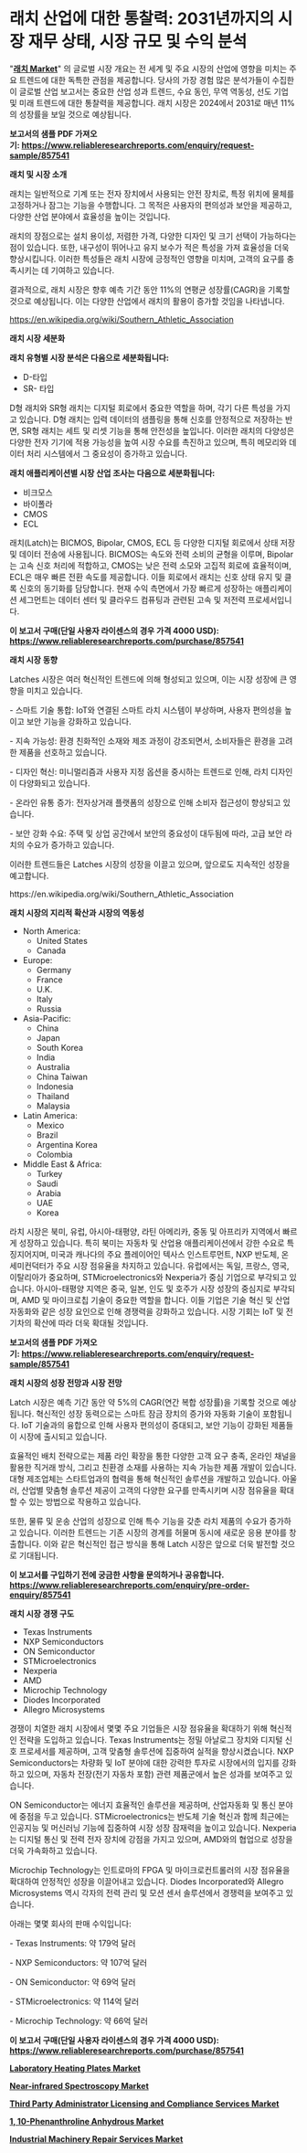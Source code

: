 <p><h1>래치 산업에 대한 통찰력: 2031년까지의 시장 재무 상태, 시장 규모 및 수익 분석</h1></p><p>"<strong><a href="https://www.reliableresearchreports.com/latches-r857541?utm_campaign=106&utm_medium=7&utm_source=Github&utm_content=ia&utm_term=31102024&utm_id=latches">래치 Market</a></strong>" 의 글로벌 시장 개요는 전 세계 및 주요 시장의 산업에 영향을 미치는 주요 트렌드에 대한 독특한 관점을 제공합니다. 당사의 가장 경험 많은 분석가들이 수집한 이 글로벌 산업 보고서는 중요한 산업 성과 트렌드, 수요 동인, 무역 역동성, 선도 기업 및 미래 트렌드에 대한 통찰력을 제공합니다. 래치 시장은 2024에서 2031로 매년 11% 의 성장률을 보일 것으로 예상됩니다.</p>
<p><strong>보고서의 샘플 PDF 가져오기:&nbsp;<a href="https://www.reliableresearchreports.com/enquiry/request-sample/857541?utm_campaign=106&utm_medium=7&utm_source=Github&utm_content=ia&utm_term=31102024&utm_id=latches">https://www.reliableresearchreports.com/enquiry/request-sample/857541</a></strong></p>
<p><strong>래치 및 시장 소개</strong></p>
<p><p>래치는 일반적으로 기계 또는 전자 장치에서 사용되는 안전 장치로, 특정 위치에 물체를 고정하거나 잠그는 기능을 수행합니다. 그 목적은 사용자의 편의성과 보안을 제공하고, 다양한 산업 분야에서 효율성을 높이는 것입니다. </p><p>래치의 장점으로는 설치 용이성, 저렴한 가격, 다양한 디자인 및 크기 선택이 가능하다는 점이 있습니다. 또한, 내구성이 뛰어나고 유지 보수가 적은 특성을 가져 효율성을 더욱 향상시킵니다. 이러한 특성들은 래치 시장에 긍정적인 영향을 미치며, 고객의 요구를 충족시키는 데 기여하고 있습니다.</p><p>결과적으로, 래치 시장은 향후 예측 기간 동안 11%의 연평균 성장률(CAGR)을 기록할 것으로 예상됩니다. 이는 다양한 산업에서 래치의 활용이 증가할 것임을 나타냅니다.</p></p>
<p><a href="https://en.wikipedia.org/wiki/Southern_Athletic_Association?utm_campaign=106&utm_medium=7&utm_source=Github&utm_content=ia&utm_term=31102024&utm_id=latches">https://en.wikipedia.org/wiki/Southern_Athletic_Association</a></p>
<p><strong>래치 시장 세분화</strong></p>
<p><strong>래치 유형별 시장 분석은 다음으로 세분화됩니다:</strong></p>
<p><ul><li>D-타입</li><li>SR- 타입</li></ul></p>
<p><p>D형 래치와 SR형 래치는 디지털 회로에서 중요한 역할을 하며, 각기 다른 특성을 가지고 있습니다. D형 래치는 입력 데이터의 샘플링을 통해 신호를 안정적으로 저장하는 반면, SR형 래치는 세트 및 리셋 기능을 통해 안전성을 높입니다. 이러한 래치의 다양성은 다양한 전자 기기에 적용 가능성을 높여 시장 수요를 촉진하고 있으며, 특히 메모리와 데이터 처리 시스템에서 그 중요성이 증가하고 있습니다.</p></p>
<p><strong>래치 애플리케이션별 시장 산업 조사는 다음으로 세분화됩니다:</strong></p>
<p><ul><li>비크모스</li><li>바이폴라</li><li>CMOS</li><li>ECL</li></ul></p>
<p><p>래치(Latch)는 BICMOS, Bipolar, CMOS, ECL 등 다양한 디지털 회로에서 상태 저장 및 데이터 전송에 사용됩니다. BICMOS는 속도와 전력 소비의 균형을 이루며, Bipolar는 고속 신호 처리에 적합하고, CMOS는 낮은 전력 소모와 고집적 회로에 효율적이며, ECL은 매우 빠른 전환 속도를 제공합니다. 이들 회로에서 래치는 신호 상태 유지 및 클록 신호의 동기화를 담당합니다. 현재 수익 측면에서 가장 빠르게 성장하는 애플리케이션 세그먼트는 데이터 센터 및 클라우드 컴퓨팅과 관련된 고속 및 저전력 프로세서입니다.</p></p>
<p><strong>이 보고서 구매(단일 사용자 라이센스의 경우 가격 4000 USD): <a href="https://www.reliableresearchreports.com/purchase/857541?utm_campaign=106&utm_medium=7&utm_source=Github&utm_content=ia&utm_term=31102024&utm_id=latches">https://www.reliableresearchreports.com/purchase/857541</a></strong></p>
<p><strong>래치 시장 동향</strong></p>
<p><p>Latches 시장은 여러 혁신적인 트렌드에 의해 형성되고 있으며, 이는 시장 성장에 큰 영향을 미치고 있습니다. </p><p>- 스마트 기술 통합: IoT와 연결된 스마트 라치 시스템이 부상하며, 사용자 편의성을 높이고 보안 기능을 강화하고 있습니다. </p><p>- 지속 가능성: 환경 친화적인 소재와 제조 과정이 강조되면서, 소비자들은 환경을 고려한 제품을 선호하고 있습니다. </p><p>- 디자인 혁신: 미니멀리즘과 사용자 지정 옵션을 중시하는 트렌드로 인해, 라치 디자인이 다양화되고 있습니다. </p><p>- 온라인 유통 증가: 전자상거래 플랫폼의 성장으로 인해 소비자 접근성이 향상되고 있습니다. </p><p>- 보안 강화 수요: 주택 및 상업 공간에서 보안의 중요성이 대두됨에 따라, 고급 보안 라치의 수요가 증가하고 있습니다. </p><p>이러한 트렌드들은 Latches 시장의 성장을 이끌고 있으며, 앞으로도 지속적인 성장을 예고합니다.</p></p>
<p>https://en.wikipedia.org/wiki/Southern_Athletic_Association</p>
<p><strong>래치 시장의 지리적 확산과 시장의 역동성</strong></p>
<p><ul>
    <li>
        North America:
        <ul>
            <li>United States</li>
            <li>Canada</li>
        </ul>
    </li>
    <li>
        Europe:
        <ul>
            <li>Germany</li>
            <li>France</li>
            <li>U.K.</li>
            <li>Italy</li>
            <li>Russia</li>
        </ul>
    </li>
    <li>
        Asia-Pacific:
        <ul>
            <li>China</li>
            <li>Japan</li>
            <li>South Korea</li>
            <li>India</li>
            <li>Australia</li>
            <li>China Taiwan</li>
            <li>Indonesia</li>
            <li>Thailand</li>
            <li>Malaysia</li>
        </ul>
    </li>
    <li>
        Latin America:
        <ul>
            <li>Mexico</li>
            <li>Brazil</li>
            <li>Argentina Korea</li>
            <li>Colombia</li>
        </ul>
    </li>
    <li>
        Middle East & Africa:
        <ul>
            <li>Turkey</li>
            <li>Saudi</li>
            <li>Arabia</li>
            <li>UAE</li>
            <li>Korea</li>
        </ul>
    </li>
    </ul></p>
<p><p>라치 시장은 북미, 유럽, 아시아-태평양, 라틴 아메리카, 중동 및 아프리카 지역에서 빠르게 성장하고 있습니다. 특히 북미는 자동차 및 산업용 애플리케이션에서 강한 수요로 특징지어지며, 미국과 캐나다의 주요 플레이어인 텍사스 인스트루먼트, NXP 반도체, 온 세미컨덕터가 주요 시장 점유율을 차지하고 있습니다. 유럽에서는 독일, 프랑스, 영국, 이탈리아가 중요하며, STMicroelectronics와 Nexperia가 중심 기업으로 부각되고 있습니다. 아시아-태평양 지역은 중국, 일본, 인도 및 호주가 시장 성장의 중심지로 부각되며, AMD 및 마이크로칩 기술이 중요한 역할을 합니다. 이들 기업은 기술 혁신 및 산업 자동화와 같은 성장 요인으로 인해 경쟁력을 강화하고 있습니다. 시장 기회는 IoT 및 전기차의 확산에 따라 더욱 확대될 것입니다.</p></p>
<p><strong>보고서의 샘플 PDF 가져오기:&nbsp;<a href="https://www.reliableresearchreports.com/enquiry/request-sample/857541?utm_campaign=106&utm_medium=7&utm_source=Github&utm_content=ia&utm_term=31102024&utm_id=latches">https://www.reliableresearchreports.com/enquiry/request-sample/857541</a></strong></p>
<p><strong>래치 시장의 성장 전망과 시장 전망</strong></p>
<p><p>Latch 시장은 예측 기간 동안 약 5%의 CAGR(연간 복합 성장률)을 기록할 것으로 예상됩니다. 혁신적인 성장 동력으로는 스마트 잠금 장치의 증가와 자동화 기술이 포함됩니다. IoT 기술과의 융합으로 인해 사용자 편의성이 증대되고, 보안 기능이 강화된 제품들이 시장에 출시되고 있습니다.</p><p>효율적인 배치 전략으로는 제품 라인 확장을 통한 다양한 고객 요구 충족, 온라인 채널을 활용한 직거래 방식, 그리고 친환경 소재를 사용하는 지속 가능한 제품 개발이 있습니다. 대형 제조업체는 스타트업과의 협력을 통해 혁신적인 솔루션을 개발하고 있습니다. 아울러, 산업별 맞춤형 솔루션 제공이 고객의 다양한 요구를 만족시키며 시장 점유율을 확대할 수 있는 방법으로 작용하고 있습니다.</p><p>또한, 물류 및 운송 산업의 성장으로 인해 특수 기능을 갖춘 라치 제품의 수요가 증가하고 있습니다. 이러한 트렌드는 기존 시장의 경계를 허물며 동시에 새로운 응용 분야를 창출합니다. 이와 같은 혁신적인 접근 방식을 통해 Latch 시장은 앞으로 더욱 발전할 것으로 기대됩니다.</p></p>
<p><strong>이 보고서를 구입하기 전에 궁금한 사항을 문의하거나 공유합니다. <a href="https://www.reliableresearchreports.com/enquiry/pre-order-enquiry/857541?utm_campaign=106&utm_medium=7&utm_source=Github&utm_content=ia&utm_term=31102024&utm_id=latches">https://www.reliableresearchreports.com/enquiry/pre-order-enquiry/857541</a></strong></p>
<p><strong>래치 시장 경쟁 구도</strong></p>
<p><ul><li>Texas Instruments</li><li>NXP Semiconductors</li><li>ON Semiconductor</li><li>STMicroelectronics</li><li>Nexperia</li><li>AMD</li><li>Microchip Technology</li><li>Diodes Incorporated</li><li>Allegro Microsystems</li></ul></p>
<p><p>경쟁이 치열한 래치 시장에서 몇몇 주요 기업들은 시장 점유율을 확대하기 위해 혁신적인 전략을 도입하고 있습니다. Texas Instruments는 정밀 아날로그 장치와 디지털 신호 프로세서를 제공하며, 고객 맞춤형 솔루션에 집중하여 실적을 향상시켰습니다. NXP Semiconductors는 차량화 및 IoT 분야에 대한 강력한 투자로 시장에서의 입지를 강화하고 있으며, 자동차 전장(전기 자동차 포함) 관련 제품군에서 높은 성과를 보여주고 있습니다.</p><p>ON Semiconductor는 에너지 효율적인 솔루션을 제공하며, 산업자동화 및 통신 분야에 중점을 두고 있습니다. STMicroelectronics는 반도체 기술 혁신과 함께 최근에는 인공지능 및 머신러닝 기능에 집중하여 시장 성장 잠재력을 높이고 있습니다. Nexperia는 디지털 통신 및 전력 전자 장치에 강점을 가지고 있으며, AMD와의 협업으로 성장을 더욱 가속화하고 있습니다.</p><p>Microchip Technology는 인트로마의 FPGA 및 마이크로컨트롤러의 시장 점유율을 확대하여 안정적인 성장을 이끌어내고 있습니다. Diodes Incorporated와 Allegro Microsystems 역시 각자의 전력 관리 및 모션 센서 솔루션에서 경쟁력을 보여주고 있습니다.</p><p>아래는 몇몇 회사의 판매 수익입니다:</p><p>- Texas Instruments: 약 179억 달러</p><p>- NXP Semiconductors: 약 107억 달러</p><p>- ON Semiconductor: 약 69억 달러</p><p>- STMicroelectronics: 약 114억 달러</p><p>- Microchip Technology: 약 66억 달러</p></p>
<p><strong>이 보고서 구매(단일 사용자 라이센스의 경우 가격 4000 USD): <a href="https://www.reliableresearchreports.com/purchase/857541?utm_campaign=106&utm_medium=7&utm_source=Github&utm_content=ia&utm_term=31102024&utm_id=latches">https://www.reliableresearchreports.com/purchase/857541</a></strong></p>
<p><strong><p><a href="https://issuu.com/reportprime-2/docs/laboratory-heating-plates-market-si_fdbdc01bccb69d?utm_campaign=106&utm_medium=7&utm_source=Github&utm_content=ia&utm_term=31102024&utm_id=latches">Laboratory Heating Plates Market</a></p><p><a href="https://www.linkedin.com/pulse/deep-dive-near-infrared-spectroscopy-market-itstrends-i4foe?utm_campaign=106&utm_medium=7&utm_source=Github&utm_content=ia&utm_term=31102024&utm_id=latches">Near-infrared Spectroscopy Market</a></p><p><a href="https://github.com/michaelhall412/Market-Research-Report-List-1/blob/main/third-party-administrator-licensing-and-compliance-services-market.md?utm_campaign=106&utm_medium=7&utm_source=Github&utm_content=ia&utm_term=31102024&utm_id=latches">Third Party Administrator Licensing and Compliance Services Market</a></p><p><a href="https://www.linkedin.com/pulse/1-10-phenanthroline-anhydrous-market-size-segmentation-trends-wjede?utm_campaign=106&utm_medium=7&utm_source=Github&utm_content=ia&utm_term=31102024&utm_id=latches">1, 10-Phenanthroline Anhydrous Market</a></p><p><a href="https://issuu.com/reportprime-2/docs/industrial-machinery-repair-service_77fb2738d0f3ca?utm_campaign=106&utm_medium=7&utm_source=Github&utm_content=ia&utm_term=31102024&utm_id=latches">Industrial Machinery Repair Services Market</a></p></strong></p>
<p></p>